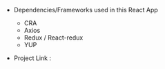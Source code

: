 - Dependencies/Frameworks used in this React App
    - CRA
    - Axios
    - Redux / React-redux
    - YUP

- Project Link :

